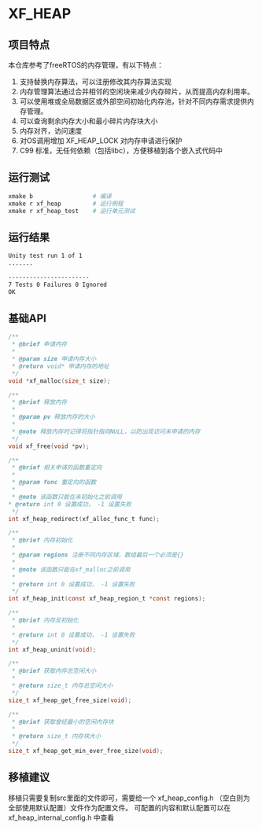 # XF_HEAP

## 项目特点

本仓库参考了freeRTOS的内存管理，有以下特点：
1. 支持替换内存算法，可以注册修改其内存算法实现
2. 内存管理算法通过合并相邻的空闲块来减少内存碎片，从而提高内存利用率。
3. 可以使用堆或全局数据区或外部空间初始化内存池，针对不同内存需求提供内存管理。
4. 可以查询剩余内存大小和最小碎片内存块大小
5. 内存对齐，访问速度
6. 对OS调用增加 XF_HEAP_LOCK 对内存申请进行保护
7. C99 标准，无任何依赖（包括libc），方便移植到各个嵌入式代码中

## 运行测试

```bash
xmake b                 # 编译
xmake r xf_heap         # 运行例程
xmake r xf_heap_test    # 运行单元测试
```

## 运行结果

```bash
Unity test run 1 of 1
.......

-----------------------
7 Tests 0 Failures 0 Ignored
OK
```

## 基础API
```c
/**
 * @brief 申请内存
 *
 * @param size 申请内存大小
 * @return void* 申请内存的地址
 */
void *xf_malloc(size_t size);

/**
 * @brief 释放内存
 *
 * @param pv 释放内存的大小
 *
 * @note 释放内存时记得将指针指向NULL，以防出现访问未申请的内存
 */
void xf_free(void *pv);

/**
 * @brief 相关申请的函数重定向
 *
 * @param func 重定向的函数
 *
 * @note 该函数只能在未初始化之前调用
* @return int 0 设置成功， -1 设置失败
 */
int xf_heap_redirect(xf_alloc_func_t func);

/**
 * @brief 内存初始化
 *
 * @param regions 注册不同内存区域，数组最后一个必须是{}
 *
 * @note 该函数只能在xf_malloc之前调用
 * 
 * @return int 0 设置成功， -1 设置失败 
 */
int xf_heap_init(const xf_heap_region_t *const regions);

/**
 * @brief 内存反初始化
 * 
 * @return int 0 设置成功， -1 设置失败 
 */
int xf_heap_uninit(void);

/**
 * @brief 获取内存总空闲大小
 *
 * @return size_t 内存总空闲大小
 */
size_t xf_heap_get_free_size(void);

/**
 * @brief 获取曾经最小的空闲内存块
 *
 * @return size_t 内存块大小
 */
size_t xf_heap_get_min_ever_free_size(void);
```

## 移植建议

移植只需要复制src里面的文件即可，需要给一个 xf_heap_config.h （空白则为全部使用默认配置）文件作为配置文件。
可配置的内容和默认配置可以在 xf_heap_internal_config.h 中查看